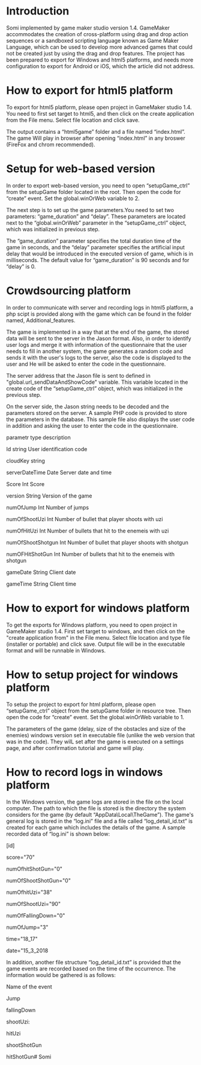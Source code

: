
# Introduction

Somi implemented by game maker studio version 1.4. GameMaker accommodates the creation of cross-platform using drag and drop action sequences or a sandboxed scripting language known as Game Maker Language, which can be used to develop more advanced games that could not be created just by using the drag and drop features. The project has been prepared to export for Windows and html5 platforms, and needs more configuration to export for Android or iOS, which the article did not address.



# How to export for html5 platform 

To export for html5 platform, please open project in GameMaker studio 1.4. You need to first set target to html5, and then click on the create application from the File menu. Select file location and click save. 

The output contains a “html5game” folder and a file named “index.html”. The game Will play in browser after opening “index.html” in any broswer (FireFox and chrom recommended).



# Setup for web-based version

In order to export web-based version, you need to open “setupGame_ctrl” from the setupGame folder located in the root. Then open the code for “create” event. Set the global.winOrWeb variable to 2.

The next step is to set up the game parameters.You need to set two parameters: “game_duration” and “delay”. These parameters are located next to the “global.winOrWeb” parameter in the “setupGame_ctrl” object, which was initialized in previous step.

The “game_duration” parameter specifies the total duration time of the game in seconds, and the “delay” parameter specifies the artificial input delay that would be introduced in the executed version of game, which is in milliseconds. The default value for “game_duration” is 90 seconds and for “delay” is 0.



 # Crowdsourcing platform

 In order to communicate with server and recording logs in html5 platform, a php scipt is provided along with the game which can be found in the folder named, Additional_features. 

 The game is implemented in a way that at the end of the game, the stored data will be sent to the server in the Jason format. Also, in order to identify user logs and merge it with information of the questionnaire that the user needs to fill in another system, the game generates a random code and sends it with the user's logs to the server, also the code is displayed to the user and He will be asked to enter the code in the questionnaire.

 The server address that the Jason file is sent to defined in "global.url_sendDataAndShowCode" variable. This variable located in the create code of the “setupGame_ctrl” object, which was initialized in the previous step.

 On the server side, the Jason string needs to be decoded and the parameters stored on the server. A sample PHP code is provided to store the parameters in the database. This sample file also displays the user code in addition and asking the user to enter the code in the questionnaire.



parametr	type	description

Id	string	User identification code

cloudKey	string	

serverDateTime	Date	Server date and time

Score	Int	Score

version	String	Version of the game

numOfJump	Int	Number of jumps

numOfShootUzi	Int	Number of bullet that player shoots with uzi

numOfHitUzi	Int	Number of bullets that hit to the enemeis with uzi

numOfShootShotgun	Int	Number of bullet that player shoots with shotgun

numOFHitShotGun	Int	Number of bullets that hit to the enemeis with shotgun

gameDate	String	Client date

gameTime	String	Client time



# How to export for windows platform 

To get the exports for Windows platform, you need to open project in GameMaker studio 1.4. First set target to windows, and then click on the "create application from" in the File menu. Select file location and type file (installer or portable) and click save. Output file will be in the executable format and will be runnable in Windows.



# How to setup project  for windows platform 

To setup the project to export for html platform, please open “setupGame_ctrl” object from the setupGame folder in resource tree. Then open the code for “create” event. Set the global.winOrWeb variable to 1.

The parameters of the game (delay, size of the obstacles and size of the enemies) windows version set in executable file (unlike the web version that was in the code). They wilL set after the game is executed on a settings page, and after confirmation tutorial and game will play.





# How to record logs in windows platform

In the Windows version, the game logs are stored in the file on the local computer. The path to which the file is stored is the directory the system considers for the game (by default “AppData\Local\TheGame”). The game's general log is stored in the “log.ini” file and a file called “log_detail_id.txt” is created for each game which includes the details of the game. A sample recorded data of “log.ini” is shown below: 



[id]

score="70"

numOfhitShotGun="0"

numOfShootShotGun="0"

numOfhitUzi="38"

numOfShootUzi="90"

numOfFallingDown="0"

numOfJump="3"

time="18_17"

date="15_3_2018



In addition, another file structure “log_detail_id.txt”  is provided that the game events are recorded based on the time of the occurrence. The information would be gathered is as follows:

Name of the event

Jump

fallingDown

shootUzi: 

hitUzi

shootShotGun

hitShotGun# Somi
